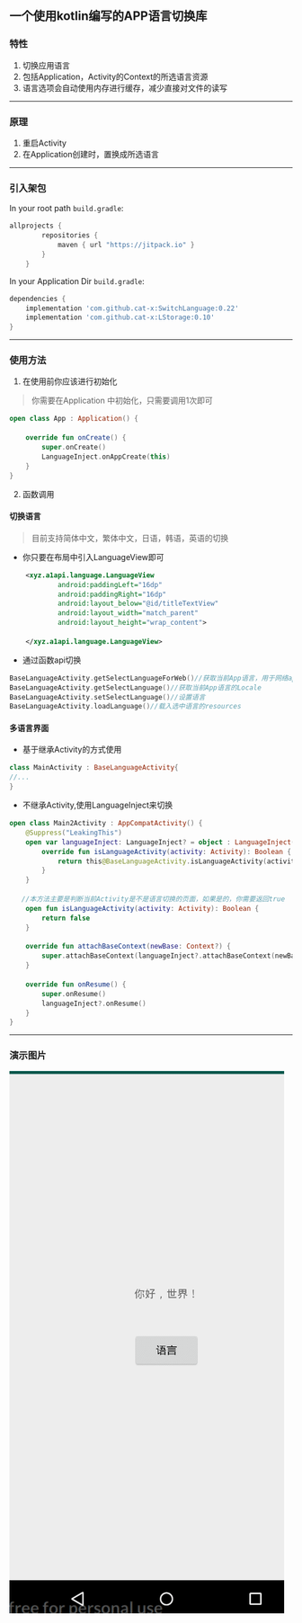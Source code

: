 ## 一个使用kotlin编写的APP语言切换库

### 特性
 1. 切换应用语言
 2. 包括Application，Activity的Context的所选语言资源
 3. 语言选项会自动使用内存进行缓存，减少直接对文件的读写
------
### 原理
1. 重启Activity
2. 在Application创建时，置换成所选语言
------
### 引入架包

In your root path  `build.gradle`:

```groovy
allprojects {
        repositories {
            maven { url "https://jitpack.io" }
        }
    }
```
In your Application Dir `build.gradle`:
```groovy
dependencies {
    implementation 'com.github.cat-x:SwitchLanguage:0.22'
    implementation 'com.github.cat-x:LStorage:0.10'
}
```

------
### 使用方法
1. 在使用前你应该进行初始化
> 你需要在Application 中初始化，只需要调用1次即可
~~~kotlin
open class App : Application() {

    override fun onCreate() {
        super.onCreate()
        LanguageInject.onAppCreate(this)
    }
}
~~~
2. 函数调用
#### 切换语言
> 目前支持简体中文，繁体中文，日语，韩语，英语的切换
* 你只要在布局中引入LanguageView即可
~~~xml
    <xyz.a1api.language.LanguageView
            android:paddingLeft="16dp"
            android:paddingRight="16dp"
            android:layout_below="@id/titleTextView"
            android:layout_width="match_parent"
            android:layout_height="wrap_content">

    </xyz.a1api.language.LanguageView>
~~~
* 通过函数api切换
~~~kotlin
BaseLanguageActivity.getSelectLanguageForWeb()//获取当前App语言，用于网络api调用
BaseLanguageActivity.getSelectLanguage()//获取当前App语言的Locale
BaseLanguageActivity.setSelectLanguage()//设置语言
BaseLanguageActivity.loadLanguage()//载入选中语言的resources
~~~
#### 多语言界面
* 基于继承Activity的方式使用
~~~kotlin
class MainActivity : BaseLanguageActivity{
//...
}
~~~
* 不继承Activity,使用LanguageInject来切换
~~~kotlin
open class Main2Activity : AppCompatActivity() {
    @Suppress("LeakingThis")
    open var languageInject: LanguageInject? = object : LanguageInject(this@BaseLanguageActivity) {
        override fun isLanguageActivity(activity: Activity): Boolean {
            return this@BaseLanguageActivity.isLanguageActivity(activity)
        }
    }

   //本方法主要是判断当前Activity是不是语言切换的页面，如果是的，你需要返回true
    open fun isLanguageActivity(activity: Activity): Boolean {
        return false
    }

    override fun attachBaseContext(newBase: Context?) {
        super.attachBaseContext(languageInject?.attachBaseContext(newBase))
    }

    override fun onResume() {
        super.onResume()
        languageInject?.onResume()
    }
}
~~~
------
### 演示图片
![图片](./img/demo.gif)

